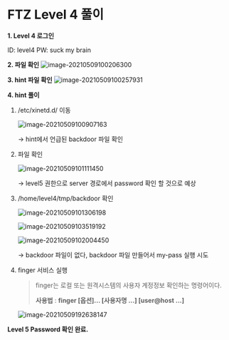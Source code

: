 # FTZ Level 4 풀이

**1. Level 4 로그인**

   ID: level4
   PW: suck my brain

   

**2. 파일 확인**
   ![image-20210509100206300](https://user-images.githubusercontent.com/47252423/117558445-8bbfb580-b0b8-11eb-94fd-b2981bc7d59a.png)

   

**3. hint 파일 확인**
   ![image-20210509100257931](https://user-images.githubusercontent.com/47252423/117558464-a98d1a80-b0b8-11eb-9fec-b20c0df48e23.png)

   

**4. hint 풀이**
   1. /etc/xinetd.d/ 이동

      ![image-20210509100907163](https://user-images.githubusercontent.com/47252423/117558468-b27dec00-b0b8-11eb-851d-36643106cb9a.png)

      -> hint에서 언급된 backdoor 파일 확인

   2. 파일 확인

      ![image-20210509101111450](https://user-images.githubusercontent.com/47252423/117558472-b90c6380-b0b8-11eb-9e52-4475d43fcbdb.png)

      -> level5 권한으로 server 경로에서 password 확인 할 것으로 예상

   3. /home/level4/tmp/backdoor 확인

      ![image-20210509101306198](https://user-images.githubusercontent.com/47252423/117558476-c295cb80-b0b8-11eb-92a4-d6b619de3ed1.png)

      ![image-20210509103519192](https://user-images.githubusercontent.com/47252423/117558480-caee0680-b0b8-11eb-9883-16ad664deec8.png)

      ![image-20210509102004450](https://user-images.githubusercontent.com/47252423/117558488-e0633080-b0b8-11eb-8035-5e95adbd85b8.png)

      -> backdoor 파일이 없다, backdoor 파일 만들어서 my-pass 실행 시도

   4. finger 서비스 실행

      > finger는 로컬 또는 원격시스템의 사용자 계정정보 확인하는 명령어이다.
      >
      > **사용법** : **finger [옵션]... [사용자명 ...] [user@host ...]**

      ![image-20210509192638147](https://user-images.githubusercontent.com/47252423/117568727-08748300-b0fd-11eb-8737-fc9002af237e.png)

   **Level 5 Password 확인 완료.**



